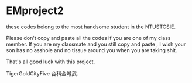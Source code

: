 # EMproject2
these codes belong to the most handsome student in the NTUSTCSIE.

Please don't copy and paste all the codes if you are one of my class member.
If you are my classmate and you still copy and paste , I wish your son has no asshole and no tissue around you when you are taking shit.

That's all good luck with this project. 

TigerGoldCityFive 台科金城武.
